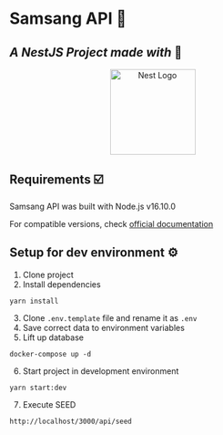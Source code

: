 # Samsang API 👘

## _A NestJS Project made with_ 💖

<p align="center">
  <a href="http://nestjs.com/" target="blank"><img src="https://nestjs.com/img/logo-small.svg" width="150" alt="Nest Logo" /></a>
</p>

## Requirements ☑️

Samsang API was built with Node.js v16.10.0

For compatible versions, check [official documentation](https://docs.nestjs.com/migration-guide#nodejs)

## Setup for dev environment ⚙️

1. Clone project
2. Install dependencies

```
yarn install
```

3. Clone `.env.template` file and rename it as `.env`
4. Save correct data to environment variables
5. Lift up database

```
docker-compose up -d
```

6. Start project in development environment

```
yarn start:dev
```

7. Execute SEED

```
http://localhost/3000/api/seed
```
